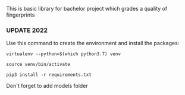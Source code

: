 This is basic library for bachelor project which grades a quality of fingerprints



### **UPDATE 2022**

Use this command to create the environment and install the packages:
```
virtualenv --python=$(which python3.7) venv
```
```
source venv/bin/activate
```
```
pip3 install -r requirements.txt
```

Don't forget to add models folder